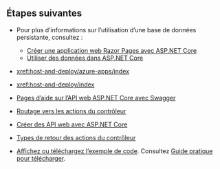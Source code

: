 ## <a name="next-steps"></a>Étapes suivantes

* Pour plus d’informations sur l’utilisation d’une base de données persistante, consultez :

  * [Créer une application web Razor Pages avec ASP.NET Core](xref:tutorials/index)
  * [Utiliser des données dans ASP.NET Core](xref:data/index)

* <xref:host-and-deploy/azure-apps/index>
* <xref:host-and-deploy/index>
* [Pages d’aide sur l’API web ASP.NET Core avec Swagger](xref:tutorials/web-api-help-pages-using-swagger)
* [Routage vers les actions du contrôleur](xref:mvc/controllers/routing)
* [Créer des API web avec ASP.NET Core](xref:web-api/index)
* [Types de retour des actions du contrôleur](xref:web-api/action-return-types)
* [Affichez ou téléchargez l’exemple de code](https://github.com/aspnet/Docs/tree/master/aspnetcore/tutorials/first-web-api/samples). Consultez [Guide pratique pour télécharger](xref:tutorials/index#how-to-download-a-sample).
